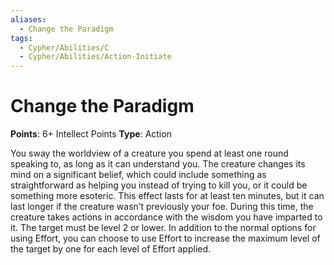 ```yaml
---
aliases:
  - Change the Paradigm
tags:
  - Cypher/Abilities/C
  - Cypher/Abilities/Action-Initiate
---
```


# Change the Paradigm

**Points**: 6+ Intellect Points
**Type**: Action

You sway the worldview of a creature you spend at least one round speaking to, as long as it can understand you. The creature changes its mind on a significant belief, which could include something as straightforward as helping you instead of trying to kill you, or it could be something more esoteric. This effect lasts for at least ten minutes, but it can last longer if the creature wasn’t previously your foe. During this time, the creature takes actions in accordance with the wisdom you have imparted to it. The target must be level 2 or lower. In addition to the normal options for using Effort, you can choose to use Effort to increase the maximum level of the target by one for each level of Effort applied.
